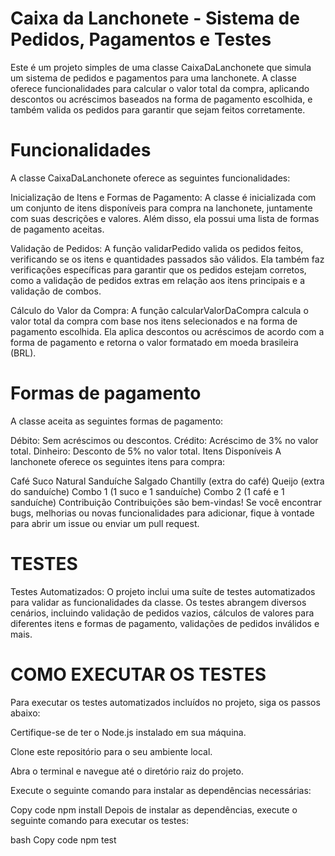 # Caixa da Lanchonete - Sistema de Pedidos, Pagamentos e Testes


Este é um projeto simples de uma classe CaixaDaLanchonete que simula um sistema de pedidos e pagamentos para uma lanchonete. A classe oferece funcionalidades para calcular o valor total da compra, aplicando descontos ou acréscimos baseados na forma de pagamento escolhida, e também valida os pedidos para garantir que sejam feitos corretamente.

# Funcionalidades

A classe CaixaDaLanchonete oferece as seguintes funcionalidades:

Inicialização de Itens e Formas de Pagamento: A classe é inicializada com um conjunto de itens disponíveis para compra na lanchonete, juntamente com suas descrições e valores. Além disso, ela possui uma lista de formas de pagamento aceitas.


Validação de Pedidos: A função validarPedido valida os pedidos feitos, verificando se os itens e quantidades passados são válidos. Ela também faz verificações específicas para garantir que os pedidos estejam corretos, como a validação de pedidos extras em relação aos itens principais e a validação de combos.


Cálculo do Valor da Compra: A função calcularValorDaCompra calcula o valor total da compra com base nos itens selecionados e na forma de pagamento escolhida. Ela aplica descontos ou acréscimos de acordo com a forma de pagamento e retorna o valor formatado em moeda brasileira (BRL).

# Formas de pagamento

A classe aceita as seguintes formas de pagamento:

Débito: Sem acréscimos ou descontos.
Crédito: Acréscimo de 3% no valor total.
Dinheiro: Desconto de 5% no valor total.
Itens Disponíveis
A lanchonete oferece os seguintes itens para compra:

Café
Suco Natural
Sanduíche
Salgado
Chantilly (extra do café)
Queijo (extra do sanduíche)
Combo 1 (1 suco e 1 sanduíche)
Combo 2 (1 café e 1 sanduíche)
Contribuição
Contribuições são bem-vindas! Se você encontrar bugs, melhorias ou novas funcionalidades para adicionar, fique à vontade para abrir um issue ou enviar um pull request.

# TESTES

Testes Automatizados: O projeto inclui uma suíte de testes automatizados para validar as funcionalidades da classe. Os testes abrangem diversos cenários, incluindo validação de pedidos vazios, cálculos de valores para diferentes itens e formas de pagamento, validações de pedidos inválidos e mais.

# COMO EXECUTAR OS TESTES
Para executar os testes automatizados incluídos no projeto, siga os passos abaixo:

Certifique-se de ter o Node.js instalado em sua máquina.

Clone este repositório para o seu ambiente local.

Abra o terminal e navegue até o diretório raiz do projeto.

Execute o seguinte comando para instalar as dependências necessárias:

Copy code
npm install
Depois de instalar as dependências, execute o seguinte comando para executar os testes:

bash
Copy code
npm test
